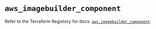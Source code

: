 # `aws_imagebuilder_component`

Refer to the Terraform Registory for docs: [`aws_imagebuilder_component`](https://registry.terraform.io/providers/hashicorp/aws/3.76.1/docs/resources/imagebuilder_component).
